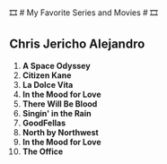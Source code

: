:film_strip: # My Favorite Series and Movies # :film_strip:
## Chris Jericho Alejandro ##
1. **A Space Odyssey**
2. **Citizen Kane**
3. **La Dolce Vita**
4. **In the Mood for Love**
5. **There Will Be Blood**
6. **Singin' in the Rain**
7. **GoodFellas**
8. **North by Northwest**
9. **In the Mood for Love**
10. **The Office**

